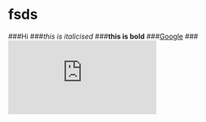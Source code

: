 # fsds
###Hi
###_this is italicised_
###**this is bold**
###[Google](https://www.google.com/)
###![Alt text](https://616pic.com/tupian/hello.html)
